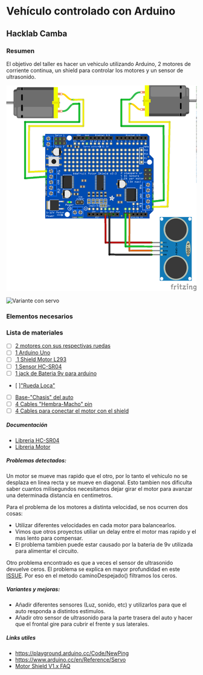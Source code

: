 # Vehículo controlado con Arduino
## Hacklab Camba

### **Resumen**
El objetivo del taller es hacer un vehiculo utilizando Arduino, 2 motores de corriente continua, un shield para controlar los motores y un sensor de ultrasonido.

![Imagen Ilustrativa](hacklab_auto_bb.png "Imagen ilustrativa")

![Variante con servo](fotos/roboto_video_1.gif "Variante con servo")


### **Elementos necesarios**

### Lista de materiales

- [ ] [2 motores con sus respectivas ruedas](https://electronica.mercadolibre.com.ar/componentes-electronicos/arduino/motor-con-rueda-arduino)
- [ ] [1 Arduino Uno](https://listado.mercadolibre.com.ar/arduino-uno#D[A:arduino%20uno])
- [ ] [ 1 Shield Motor L293](https://listado.mercadolibre.com.ar/shield-motor-l293#D[A:shield%20motor%20l293])
- [ ] [1 Sensor HC-SR04](https://listado.mercadolibre.com.ar/hc-sr04#D[A:hc%20sr04])
- [ ] [1 jack de Bateria 9v para arduino](https://listado.mercadolibre.com.ar/jack-de-bateria-arduino#D[A:jack%20de%20bateria%20arduino])
- [ ]["Rueda Loca"](https://articulo.mercadolibre.com.ar/MLA-647108487-rueda-loca-arduino-_JM?quantity=1)
- [ ] [Base-"Chasis" del auto](assets/baseMadera.jpg)
- [ ] [4 Cables "Hembra-Macho" pin](assets/cableMH.jpg)
- [ ] [4 Cables  para conectar el motor con el shield]()

##### Documentación
* [Libreria HC-SR04](https://bitbucket.org/teckel12/arduino-new-ping/wiki/Home)
* [Libreria Motor](https://learn.adafruit.com/adafruit-motor-shield/af-dcmotor-class)


##### **Problemas detectados:**
Un motor se mueve mas rapido que el otro, por lo tanto el vehiculo no se desplaza en linea recta y se mueve en diagonal.
Esto tambien nos dificulta saber cuantos milisegundos necesitamos dejar girar el motor para avanzar una determinada distancia en centimetros.

Para el problema de los motores a distinta velocidad, se nos ocurren dos cosas:
- Utilizar diferentes velocidades en cada motor para balancearlos.
- Vimos que otros proyectos utiliar un delay entre el motor mas rapido y el mas lento para compensar.
- El problema tambien puede estar causado por la bateria de 9v utilizada para alimentar el circuito.

Otro problema encontrado es que a veces el sensor de ultrasonido devuelve ceros. El problema se explica en mayor profundidad en este [ISSUE](https://github.com/purduesigbots/pros/issues/32). Por eso en el metodo caminoDespejado() filtramos los ceros.

##### **Variantes y mejoras:**
- Añadir diferentes sensores (Luz, sonido, etc) y utilizarlos para que el auto responda a distintos estimulos.
- Añadir otro sensor de ultrasonido para la parte trasera del auto y hacer que el frontal gire para cubrir el frente y sus laterales.

#####  **Links utiles**
- https://playground.arduino.cc/Code/NewPing  
- https://www.arduino.cc/en/Reference/Servo  
- [Motor Shield V1.x FAQ](https://forums.adafruit.com/viewtopic.php?f=31&t=26873)
